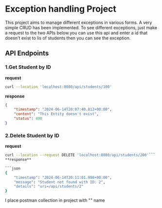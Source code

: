 # Exception handling Project

This project aims to manage different exceptions in various forms.  A very simple CRUD has been implemented. To see different exceptions, just make a request to the two APIs below.you can use this api and enter a id that doesn't exist to lis of students then you can see the exception.



## API Endpoints

### 1.Get Student by ID

**request**
```bash
curl --location 'localhost:8080/api/students/100'
```
**response**

```json
{
    "timestamp": "2024-06-14T20:07:40.812+00:00",
    "content": "This Entity doesn't exist",
    "status": 400
}
```

### 2.Delete Student by ID

**request**
```bash
curl --location --request DELETE 'localhost:8080/api/students/200'```
**response**

```json
{
    "timestamp": "2024-06-14T20:11:01.998+00:00",
    "message": "Student not found with ID: 2",
    "details": "uri=/api/students/2"
}
```

I place postman collection in project with "" name

